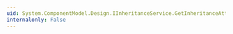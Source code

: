 ```yaml
---
uid: System.ComponentModel.Design.IInheritanceService.GetInheritanceAttribute(System.ComponentModel.IComponent)
internalonly: False
---
```

